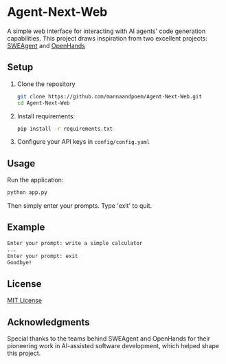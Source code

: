 # Agent-Next-Web

A simple web interface for interacting with AI agents' code generation capabilities. This project draws inspiration from two excellent projects: [SWEAgent](https://github.com/SWE-agent/SWE-agent) and [OpenHands](https://github.com/All-Hands-AI/OpenHands)

## Setup
1. Clone the repository
   ```sh
   git clone https://github.com/mannaandpoem/Agent-Next-Web.git
   cd Agent-Next-Web
   ```
2. Install requirements:
   ```bash
   pip install -r requirements.txt
   ```
3. Configure your API keys in `config/config.yaml`

## Usage
Run the application:
```bash
python app.py
```

Then simply enter your prompts. Type 'exit' to quit.

## Example
```bash
Enter your prompt: write a simple calculator
...
Enter your prompt: exit
Goodbye!
```

## License
[MIT License](LICENSE)

## Acknowledgments
Special thanks to the teams behind SWEAgent and OpenHands for their pioneering work in AI-assisted software development, which helped shape this project.
